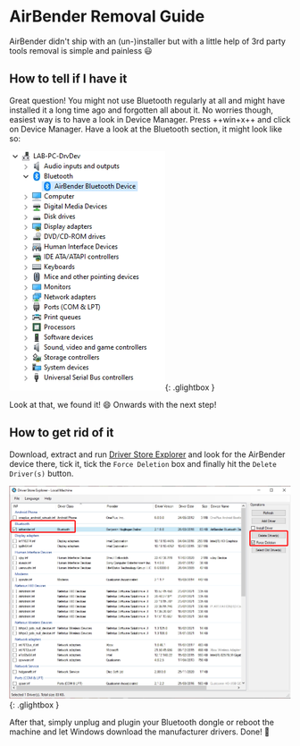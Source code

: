 # AirBender Removal Guide

AirBender didn't ship with an (un-)installer but with a little help of 3rd party tools removal is simple and painless 😃

## How to tell if I have it

Great question! You might not use Bluetooth regularly at all and might have installed it a long time ago and forgotten all about it. No worries though, easiest way is to have a look in Device Manager. Press ++win+x++ and click on Device Manager. Have a look at the Bluetooth section, it might look like so:

![AnyDesk_QREcVZYRZh.png](images/AnyDesk_QREcVZYRZh.png){: .glightbox }

Look at that, we found it! 😄 Onwards with the next step!

## How to get rid of it

Download, extract and run [Driver Store Explorer](https://github.com/lostindark/DriverStoreExplorer/releases/latest) and look for the AirBender device there, tick it, tick the `Force Deletion` box and finally hit the `Delete Driver(s)` button.

![imFom0RK7M.png](images/imFom0RK7M.png){: .glightbox }

After that, simply unplug and plugin your Bluetooth dongle or reboot the machine and let Windows download the manufacturer drivers. Done! 🎉
